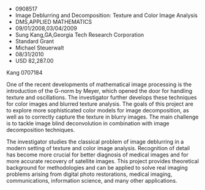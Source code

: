 
* 0908517
* Image Deblurring and Decomposition: Texture and Color Image Analysis
* DMS,APPLIED MATHEMATICS
* 09/01/2008,03/04/2009
* Sung Kang,GA,Georgia Tech Research Corporation
* Standard Grant
* Michael Steuerwalt
* 08/31/2010
* USD 82,287.00

Kang 0707184

One of the recent developments of mathematical image processing is the
introduction of the G-norm by Meyer, which opened the door for handling texture
and oscillations. The investigator further develops these techniques for color
images and blurred texture analysis. The goals of this project are to explore
more sophisticated color models for image decomposition, as well as to correctly
capture the texture in blurry images. The main challenge is to tackle image
blind deconvolution in combination with image decomposition techniques.

The investigator studies the classical problem of image deblurring in a modern
setting of texture and color image analysis. Recognition of detail has become
more crucial for better diagnosis of medical images and for more accurate
recovery of satellite images. This project provides theoretical background for
methodologies and can be applied to solve real imaging problems arising from
digital photo restorations, medical imaging, communications, information
science, and many other applications.
